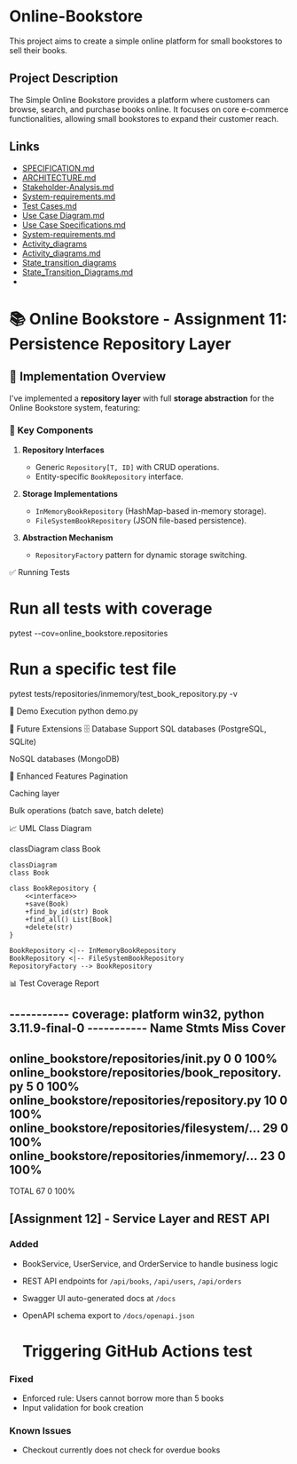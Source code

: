 # Online-Bookstore

This project aims to create a simple online platform for small bookstores to sell their books.

## Project Description

The Simple Online Bookstore provides a platform where customers can browse, search, and purchase books online. It focuses on core e-commerce functionalities, allowing small bookstores to expand their customer reach.

## Links

* [SPECIFICATION.md](SPECIFICATION.md)
* [ARCHITECTURE.md](ARCHITECTURE.md)
* [Stakeholder-Analysis.md](Stakeholder-Analysis.md)
* [System-requirements.md](System-requirements.md)
* [Test Cases.md](Test-Cases.md)
* [Use Case Diagram.md](Use-Case-Diagram.md)
* [Use Case Specifications.md](Use-Case-Specifications.md)
* [System-requirements.md](System-requirements.md)
* [Activity_diagrams](Activity_diagrams)
* [Activity_diagrams.md](Activity_diagrams.md)
* [State_transition_diagrams](State_transition_diagrams)
* [State_Transition_Diagrams.md](State_Transition_Diagrams.md)
* 

# 📚 Online Bookstore - Assignment 11: Persistence Repository Layer

## 🚀 Implementation Overview
I've implemented a **repository layer** with full **storage abstraction** for the Online Bookstore system, featuring:

### 🔑 Key Components
1. **Repository Interfaces**
   - Generic `Repository[T, ID]` with CRUD operations.
   - Entity-specific `BookRepository` interface.

2. **Storage Implementations**
   - `InMemoryBookRepository` (HashMap-based in-memory storage).
   - `FileSystemBookRepository` (JSON file-based persistence).

3. **Abstraction Mechanism**
   - `RepositoryFactory` pattern for dynamic storage switching.

✅ Running Tests
# Run all tests with coverage
pytest --cov=online_bookstore.repositories

# Run a specific test file
pytest tests/repositories/inmemory/test_book_repository.py -v

📸 Demo Execution
python demo.py

🔮 Future Extensions
🗄️ Database Support
SQL databases (PostgreSQL, SQLite)

NoSQL databases (MongoDB)

🚀 Enhanced Features
Pagination

Caching layer

Bulk operations (batch save, batch delete)

📈 UML Class Diagram

classDiagram
    class Book

    classDiagram
    class Book

    class BookRepository {
        <<interface>>
        +save(Book)
        +find_by_id(str) Book
        +find_all() List[Book]
        +delete(str)
    }

    BookRepository <|-- InMemoryBookRepository
    BookRepository <|-- FileSystemBookRepository
    RepositoryFactory --> BookRepository

📊 Test Coverage Report

----------- coverage: platform win32, python 3.11.9-final-0 -----------
Name                                               Stmts   Miss  Cover
-----------------------------------------------------------------------
online_bookstore/repositories/__init__.py              0      0   100%
online_bookstore/repositories/book_repository.py       5      0   100%
online_bookstore/repositories/repository.py           10      0   100%
online_bookstore/repositories/filesystem/...          29      0   100%
online_bookstore/repositories/inmemory/...            23      0   100%
-----------------------------------------------------------------------
TOTAL                                                  67      0   100%


## [Assignment 12] - Service Layer and REST API

### Added
- BookService, UserService, and OrderService to handle business logic
- REST API endpoints for `/api/books`, `/api/users`, `/api/orders`
- Swagger UI auto-generated docs at `/docs`
- OpenAPI schema export to `/docs/openapi.json`

  # Triggering GitHub Actions test


### Fixed
- Enforced rule: Users cannot borrow more than 5 books
- Input validation for book creation

### Known Issues
- Checkout currently does not check for overdue books 
